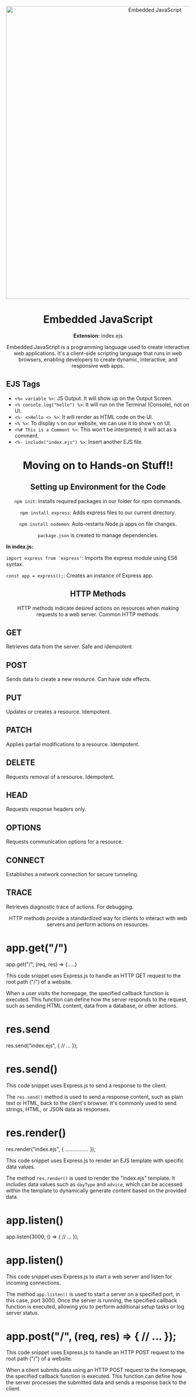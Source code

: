 <!DOCTYPE html>
<html>
<head>
  <title>Embedded JavaScript and HTTP Methods</title>
</head>
<body>
  <div style="text-align: center;">
    <img src="https://cdn.hashnode.com/res/hashnode/image/upload/v1669904581074/eiOU4pInF.png?w=1600&h=840&fit=crop&crop=entropy&auto=compress,format&format=webp" width="800" alt="Embedded JavaScript">
    <h1>Embedded JavaScript</h1>
    <p><strong>Extension:</strong> index.ejs</p>
    <p>Embedded JavaScript is a programming language used to create interactive web applications. It's a client-side scripting language that runs in web browsers, enabling developers to create dynamic, interactive, and responsive web apps.</p>
  </div>
  
  <div>
    <h2>EJS Tags</h2>
    <ul>
      <li><code>&lt;%= variable %&gt;</code>: JS Output. It will show up on the Output Screen.</li>
      <li><code>&lt;% console.log("hello") %&gt;</code>: It will run on the Terminal (Console), not on UI.</li>
      <li><code>&lt;%- &lt;&gt;Hello &lt;&gt; %&gt;</code>: It will render as HTML code on the UI.</li>
      <li><code>&lt;% %&gt;</code>: To display <code>%</code> on our website, we can use it to show <code>%</code> on UI.</li>
      <li><code>&lt;%# This is a Comment %&gt;</code>: This won't be interpreted; it will act as a comment.</li>
      <li><code>&lt;%- include("index.ejs") %&gt;</code>: Insert another EJS file.</li>
    </ul>
  </div>
  
  <div style="text-align: center;">
    <h1>Moving on to Hands-on Stuff!!</h1>
    <h2>Setting up Environment for the Code</h2>
    <p><code>npm init</code>: Installs required packages in our folder for npm commands.</p>
    <p><code>npm install express</code>: Adds express files to our current directory.</p>
    <p><code>npm install nodemon</code>: Auto-restarts Node.js apps on file changes.</p>
    <p><code>package.json</code> is created to manage dependencies.</p>
  </div>
  
  <div>
    <p><strong>In index.js:</strong></p>
    <p><code>import express from 'express'</code>: Imports the express module using ES6 syntax.</p>
    <p><code>const app = express();</code>: Creates an instance of Express app.</p>
  </div>
  
  <div style="text-align: center;">
    <h2>HTTP Methods</h2>
    <p>HTTP methods indicate desired actions on resources when making requests to a web server. Common HTTP methods:</p>
  </div>
  
  <div>
    <h2>GET</h2>
    <p>Retrieves data from the server. Safe and idempotent.</p>
  </div>
  
  <div>
    <h2>POST</h2>
    <p>Sends data to create a new resource. Can have side effects.</p>
  </div>
  
  <div>
    <h2>PUT</h2>
    <p>Updates or creates a resource. Idempotent.</p>
  </div>
  
  <div>
    <h2>PATCH</h2>
    <p>Applies partial modifications to a resource. Idempotent.</p>
  </div>
  
  <div>
    <h2>DELETE</h2>
    <p>Requests removal of a resource. Idempotent.</p>
  </div>
  
  <div>
    <h2>HEAD</h2>
    <p>Requests response headers only.</p>
  </div>
  
  <div>
    <h2>OPTIONS</h2>
    <p>Requests communication options for a resource.</p>
  </div>
  
  <div>
    <h2>CONNECT</h2>
    <p>Establishes a network connection for secure tunneling.</p>
  </div>
  
  <div>
    <h2>TRACE</h2>
    <p>Retrieves diagnostic trace of actions. For debugging.</p>
  </div>
  
  <div style="text-align: center;">
    <p>HTTP methods provide a standardized way for clients to interact with web servers and perform actions on resources.</p>
  </div>

<h1>app.get("/")</h1>
<p>app.get("/", (req, res) => {.....}</p>
  <p>This code snippet uses Express.js to handle an HTTP GET request to the root path ("/") of a website.</p>
  <p>When a user visits the homepage, the specified callback function is executed. This function can define how the server responds to the request, such as sending HTML content, data from a database, or other actions.</p>

<h1>res.send</h1>
<p>res.send("index.ejs", {
  // ...
});
</p>
 <h1>res.send()</h1>
  <p>This code snippet uses Express.js to send a response to the client.</p>
  <p>The <code>res.send()</code> method is used to send a response content, such as plain text or HTML, back to the client's browser. It's commonly used to send strings, HTML, or JSON data as responses.</p>


  <h1>res.render()</h1>
  <p> res.render("index.ejs", {
        ................
    });</p>
  <p>This code snippet uses Express.js to render an EJS template with specific data values.</p>
  <p>The method <code>res.render()</code> is used to render the "index.ejs" template. It includes data values such as <code>dayType</code> and <code>advice</code>, which can be accessed within the template to dynamically generate content based on the provided data.</p>
  
<h1>app.listen()</h1>
<p>app.listen(3000, () => {
  // ...
});
</p>

   <h1>app.listen()</h1>
  <p>This code snippet uses Express.js to start a web server and listen for incoming connections.</p>
  <p>The method <code>app.listen()</code> is used to start a server on a specified port, in this case, port 3000. Once the server is running, the specified callback function is executed, allowing you to perform additional setup tasks or log server status.</p>

<h1>
  app.post("/", (req, res) => {
  // ...
  });</h1>
 <p>This code snippet uses Express.js to handle an HTTP POST request to the root path ("/") of a website.</p>
  <p>When a client submits data using an HTTP POST request to the homepage, the specified callback function is executed. This function can define how the server processes the submitted data and sends a response back to the client.</p>


</h1>

  
</body>
</html>
